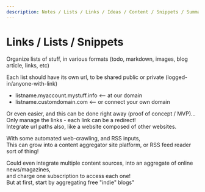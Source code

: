```yaml
---
description: Notes / Lists / Links / Ideas / Content / Snippets / Summaries
---
```


# Links / Lists / Snippets

Organize lists of stuff, in various formats \(todo, markdown, images, blog article, links, etc\)

Each list should have its own url, to be shared public or private \(logged-in/anyone-with-link\)

* listname.myaccount.mystuff.info &lt;-- at our domain
* listname.customdomain.com &lt;-- or connect your own domain

Or even easier, and this can be done right away \(proof of concept / MVP\)...  
Only manage the links - each link can be a redirect!  
Integrate url paths also, like a website composed of other websites.



With some automated web-crawling, and RSS inputs,  
This can grow into a content aggregator site platform, or RSS feed reader sort of thing!



Could even integrate multiple content sources, into an aggregate of online news/magazines,  
and charge one subscription to access each one!   
But at first, start by aggregating free "indie" blogs"

